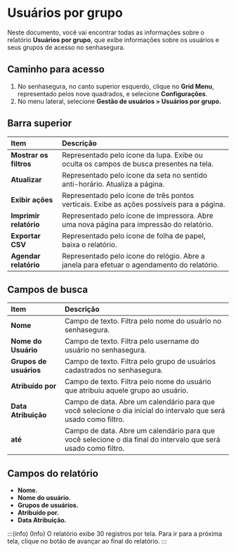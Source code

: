 # Usuários por grupo

Neste documento, você vai encontrar todas as informações sobre o relatório **Usuários por grupo**, que exibe informações sobre os usuários e seus grupos de acesso no senhasegura.

## Caminho para acesso

1. No senhasegura, no canto superior esquerdo, clique no **Grid Menu**, representado pelos nove quadrados, e selecione **Configurações**.  
2. No menu lateral, selecione **Gestão de usuários \> Usuários por grupo.**

## Barra superior

| Item  | Descrição |
| :---- | :---- |
| **Mostrar os filtros** | Representado pelo ícone da lupa. Exibe ou oculta os campos de busca presentes na tela. |
| **Atualizar** | Representado pelo ícone da seta no sentido anti-horário. Atualiza a página. |
| **Exibir ações** | Representado pelo ícone de três pontos verticais. Exibe as  ações possíveis para a página. |
| **Imprimir relatório** | Representado pelo ícone de impressora. Abre uma nova página para impressão do relatório. |
| **Exportar CSV** | Representado pelo ícone de folha de papel, baixa o relatório. |
| **Agendar relatório** | Representado pelo ícone do relógio. Abre a janela para efetuar o agendamento do relatório. |

## Campos de busca

| Item | Descrição |
| :---- | :---- |
| **Nome** | Campo de texto. Filtra pelo nome do usuário no senhasegura. |
| **Nome do Usuário** | Campo de texto. Filtra pelo username do usuário no senhasegura. |
| **Grupos de usuários** | Campo de texto. Filtra pelo grupo de usuários cadastrados no senhasegura. |
| **Atribuído por** | Campo de texto. Filtra pelo nome do usuário que atribuiu aquele grupo ao usuário. |
| **Data Atribuição** | Campo de data. Abre um calendário para que você selecione o dia inicial do intervalo que será usado como filtro. |
| **até** | Campo de data. Abre um calendário para que você selecione o dia final do intervalo que será usado como filtro. |

## Campos do relatório

* **Nome.**  
* **Nome do usuário.**  
* **Grupos de usuários.**  
* **Atribuído por.**  
* **Data Atribuição.**

:::(info) (Info)
O relatório exibe 30 registros por tela. Para ir para a próxima tela, clique no botão de avançar ao final do relatório.
:::